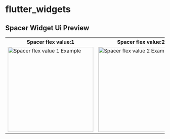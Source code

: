 # flutter_widgets

## Spacer Widget Ui Preview


<table>


<tr>                    

   <th>Spacer flex value:1</th> 

   <th>Spacer flex value:2</th>

   <th>Spacer flex value:3</th>

</tr>


<tr>

<td>

<img src="https://user-images.githubusercontent.com/103892160/231058607-a6536530-fc8b-400d-8748-3d0aeff77ad0.png" alt="Spacer flex value 1 Example" width="270"/>

</td>
  
  
  
<td>

 <img src="https://user-images.githubusercontent.com/103892160/231058742-782c8ab7-535e-475b-ac4c-8b8d07ff688e.png" alt="Spacer flex value 2 Example" width="270"/>

</td>


<td>

 <img src="https://user-images.githubusercontent.com/103892160/231058820-a80d8dab-3493-40bd-b6ef-c9c4af890278.png" alt="Spacer flex value 3 Example" width="270"/>

</td>
  
</tr>

</table>


